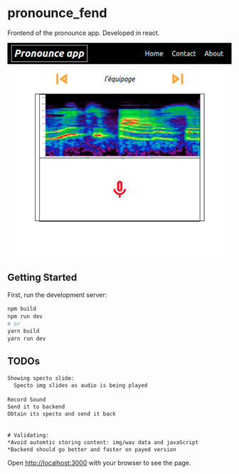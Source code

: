 # pronounce_fend

Frontend of the pronounce app. Developed in react.

![app_img](./img/papp_fend.png)

## Getting Started

First, run the development server:

```bash
npm build
npm run dev
# or
yarn build
yarn run dev
```

## TODOs

```
Showing specto slide:
  Specto img slides as audio is being played

Record Sound
Send it to backend
Obtain its specto and send it back


# Validating:
*Avoid automtic storing content: img/wav data and javaScript
*Backend should go better and faster on payed version

```

Open [http://localhost:3000](http://localhost:3000) with your browser to see the page.

